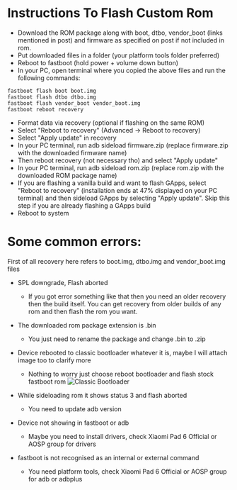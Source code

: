 # Instructions To Flash Custom Rom
- Download the ROM package along with boot, dtbo, vendor_boot (links mentioned in post) and firmware as specified on post if not included in rom.
- Put downloaded files in a folder (your platform tools folder preferred)
- Reboot to fastboot (hold power + volume down button)
- In your PC, open terminal where you copied the above files and run the following commands:
```
fastboot flash boot boot.img
fastboot flash dtbo dtbo.img
fastboot flash vendor_boot vendor_boot.img
fastboot reboot recovery
```
- Format data via recovery (optional if flashing on the same ROM)
- Select "Reboot to recovery" (Advanced → Reboot to recovery)
- Select "Apply update" in recovery
- In your PC terminal, run adb sideload firmware.zip (replace firmware.zip with the downloaded firmware name)
- Then reboot recovery (not necessary tho) and select "Apply update"
- In your PC terminal, run adb sideload rom.zip (replace rom.zip with the downloaded ROM package name)
- If you are flashing a vanilla build and want to flash GApps, select "Reboot to recovery" (installation ends at 47% displayed on your PC terminal) and then sideload GApps by selecting "Apply update". Skip this step if you are already flashing a GApps build
- Reboot to system
 
# Some common errors:

First of all recovery here refers to boot.img, dtbo.img and vendor_boot.img files

- SPL downgrade, Flash aborted
  - If you got error something like that then you need an older recovery then the build itself. You can get recovery from older builds of any rom and then flash the rom you want.
  
- The downloaded rom package extension is .bin
  - You just need to rename the package and change .bin to .zip

- Device rebooted to classic bootloader whatever it is, maybe I will attach image too to clarify more
  - Nothing to worry just choose reboot bootloader and flash stock fastboot rom
![Classic Bootloader](https://i.ibb.co/1Y92zFXj/IMG-20250513-201944-808.jpg)   

- While sideloading rom it shows status 3 and flash aborted
  - You need to update adb version

- Device not showing in fastboot or adb
  - Maybe you need to install drivers, check Xiaomi Pad 6 Official or AOSP group for drivers

- fastboot is not recognised as an internal or external command
  - You need platform tools, check Xiaomi Pad 6 Official or AOSP group for adb or adbplus
